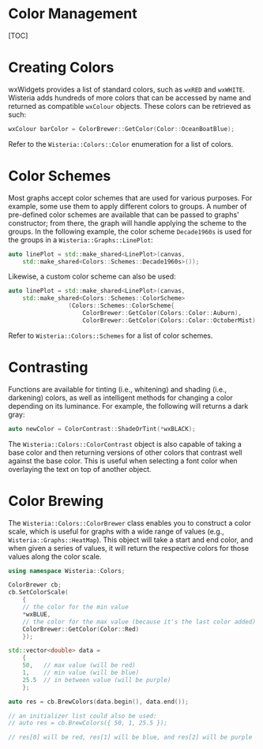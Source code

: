 Color Management
=============================
[TOC]

Creating Colors
=============================

wxWidgets provides a list of standard colors, such as `wxRED` and `wxWHITE`. Wisteria adds hundreds of more
colors that can be accessed by name and returned as compatible `wxColour` objects.
These colors can be retrieved as such:

```cpp
wxColour barColor = ColorBrewer::GetColor(Color::OceanBoatBlue);
```

Refer to the `Wisteria::Colors::Color` enumeration for a list of colors.

Color Schemes
=============================

Most graphs accept color schemes that are used for various purposes. For example, some use them to apply different
colors to groups. A number of pre-defined color schemes are available that can be passed to graphs'
constructor; from there, the graph will handle applying the scheme to the groups. In the following example,
the color scheme `Decade1960s` is used for the groups in a `Wisteria::Graphs::LinePlot`:

```cpp
auto linePlot = std::make_shared<LinePlot>(canvas,
    std::make_shared<Colors::Schemes::Decade1960s>());
```

Likewise, a custom color scheme can also be used:

```cpp
auto linePlot = std::make_shared<LinePlot>(canvas,
    std::make_shared<Colors::Schemes::ColorScheme>
                 (Colors::Schemes::ColorScheme{
                     ColorBrewer::GetColor(Colors::Color::Auburn),
                     ColorBrewer::GetColor(Colors::Color::OctoberMist) }));
```

Refer to `Wisteria::Colors::Schemes` for a list of color schemes.

Contrasting
=============================

Functions are available for tinting (i.e., whitening) and shading (i.e., darkening) colors, as well as intelligent
methods for changing a color depending on its luminance. For example, the following will returns a dark gray:

```cpp
auto newColor = ColorContrast::ShadeOrTint(*wxBLACK);
```

The `Wisteria::Colors::ColorContrast` object is also capable of taking a base color and then returning versions of other colors
that contrast well against the base color. This is useful when selecting a font color when overlaying the text
on top of another object.

Color Brewing
=============================

The `Wisteria::Colors::ColorBrewer` class enables you to construct a color scale, which is useful for graphs with a wide range
of values (e.g., `Wisteria::Graphs::HeatMap`). This object will take a start and end color, and when given a series of values,
it will return the respective colors for those values along the color scale.

```cpp
using namespace Wisteria::Colors;

ColorBrewer cb;
cb.SetColorScale(
    {
    // the color for the min value
    *wxBLUE,
    // the color for the max value (because it's the last color added)
    ColorBrewer::GetColor(Color::Red)
    });

std::vector<double> data =
    {
    50,   // max value (will be red)
    1,    // min value (will be blue)
    25.5  // in between value (will be purple)
    };

auto res = cb.BrewColors(data.begin(), data.end());

// an initializer list could also be used:
// auto res = cb.BrewColors({ 50, 1, 25.5 });

// res[0] will be red, res[1] will be blue, and res[2] will be purple
```